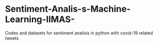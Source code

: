 # Sentiment-Analis-s-Machine-Learning-IIMAS-
Codes and datasets for sentiment analisis in python with covid-19 related tweets
